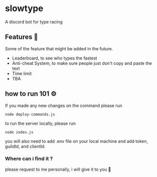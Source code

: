 # slowtype

A discord bot for type racing

## Features 👀

Some of the feature that might be added in the future.

- Leaderboard, to see who types the fastest
- Anti-cheat System, to make sure people just don't copy and paste the text
- Time limit
- TBA

## how to run 101 ⚙️

If you made any new changes on the command please run

`node deploy-commands.js`

to run the server locally, please run

`node index.js `

you will also need to add .env file on your local machine and add token, guildId, and clientId.

### Where can i find it ?

please request to me personally, i will give it to you 🤖
